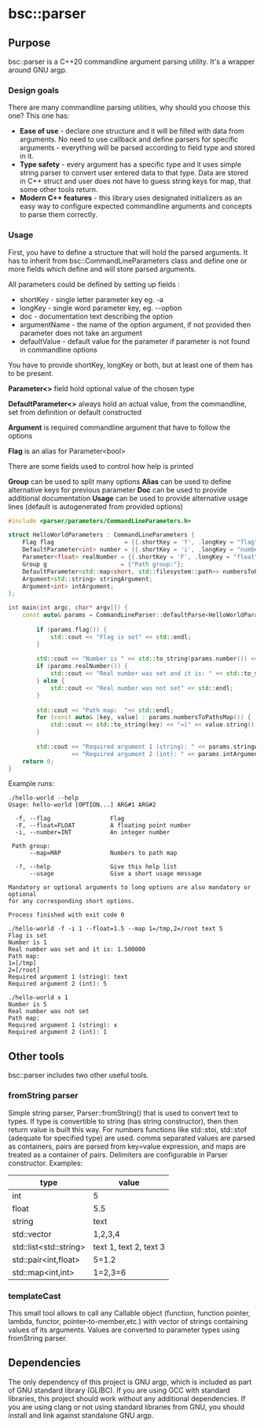 # bsc::parser

## Purpose

bsc::parser is a C++20 commandline argument parsing utility. It's a wrapper around GNU argp. 

### Design goals

There are many commandline parsing utilities, why should you choose this one? This one has:

* **Ease of use** - declare one structure and it will be filled with data from arguments. No need to use callback and define parsers for specific arguments - everything will be parsed according to field type and stored in it. 
* **Type safety** - every argument has a specific type and it uses simple string parser to convert user entered data to that type. Data are stored in C++ struct and user does not have to guess string keys for map, that some other tools return. 
* **Modern C++ features** - this library uses designated initializers as an easy way to configure expected commandline arguments and concepts to parse them correctly. 


### Usage

First, you have to define a structure that will hold the parsed arguments. It has to inherit from bsc::CommandLineParameters class and define one or more fields which define and will store parsed arguments. 

All parameters could be defined by setting up fields :
* shortKey - single letter parameter key eg. -a
* longKey - single word parameter key, eg. --option
* doc - documentation text describing the option
* argumentName - the name of the option argument, if not provided then parameter does not take an argument
* defaultValue - default value for the parameter if parameter is not found in commandline options

You have to provide shortKey, longKey or both, but at least one of them has to be present. 

**Parameter<>** field hold optional value of the chosen type

**DefaultParameter<>** always hold an actual value, from the commandline, set from definition or default constructed

**Argument** is required commandline argument that have to follow the options

**Flag** is an alias for Parameter\<bool\>

There are some fields used to control how help is printed

**Group** can be used to split many options 
**Alias** can be used to define alternative keys for previous parameter
**Doc** can  be used to provide additional documentation
**Usage** can be used to provide alternative usage lines (default is autogenerated from provided options)

```cpp
#include <parser/parameters/CommandLineParameters.h>

struct HelloWorldParameters : CommandLineParameters {
    Flag flag                    = {{.shortKey = 'f', .longKey = "flag", .doc = "Flag"}};
    DefaultParameter<int> number = {{.shortKey = 'i', .longKey = "number", .argumentName = "INT", .doc = "An integer number", .defaultValue = 5}};
    Parameter<float> realNumber = {{.shortKey = 'F', .longKey = "float", .argumentName="FLOAT", .doc = "A floating point number"}};
    Group g                     = {"Path group:"};
    DefaultParameter<std::map<short, std::filesystem::path>> numbersToPathsMap = {{.longKey = "map", .argumentName="MAP", .doc = "Numbers to path map"}};
    Argument<std::string> stringArgument;
    Argument<int> intArgument;
};

int main(int argc, char* argv[]) {
    const auto& params = CommandLineParser::defaultParse<HelloWorldParameters>(argc, argv);
    
        if (params.flag()) {
            std::cout << "Flag is set" << std::endl;
        }
    
        std::cout << "Number is " << std::to_string(params.number()) << std::endl;
        if (params.realNumber()) {
            std::cout << "Real number was set and it is: " << std::to_string(*params.realNumber()) << std::endl;
        } else {
            std::cout << "Real number was not set" << std::endl;
        }
    
        std::cout << "Path map:  "<< std::endl;
        for (const auto& [key, value] : params.numbersToPathsMap()) {
            std::cout << std::to_string(key) << "=[" << value.string() << "]"<< std::endl;
        }
    
        std::cout << "Required argument 1 (string): " << params.stringArgument() << std::endl
                  << "Required argument 2 (int): " << params.intArgument() << std::endl;
    return 0;
}
```

Example runs:

```
./hello-world --help
Usage: hello-world [OPTION...] ARG#1 ARG#2

  -f, --flag                 Flag
  -F, --float=FLOAT          A floating point number
  -i, --number=INT           An integer number

 Path group:
      --map=MAP              Numbers to path map

  -?, --help                 Give this help list
      --usage                Give a short usage message

Mandatory or optional arguments to long options are also mandatory or optional
for any corresponding short options.

Process finished with exit code 0

```

```
./hello-world -f -i 1 --float=1.5 --map 1=/tmp,2=/root text 5
Flag is set
Number is 1
Real number was set and it is: 1.500000
Path map:  
1=[/tmp]
2=[/root]
Required argument 1 (string): text
Required argument 2 (int): 5
```

```
./hello-world x 1
Number is 5
Real number was not set
Path map:  
Required argument 1 (string): x
Required argument 2 (int): 1
```

## Other tools

bsc::parser includes two other useful tools. 
### fromString parser

Simple string parser, Parser::fromString() that is used to convert text to types. If type is convertible to string (has string constructor), then then return value is built this way. For numbers functions like std::stoi, std::stof (adequate for specified type) are used. comma separated values are parsed as containers, pairs are parsed from key=value expression, and maps are treated as a container of pairs. Delimiters are configurable in Parser constructor.
Examples:

|type|value|
|---|---|
|int|5|
|float|5.5|
|string|text|
|std::vector<int>|1,2,3,4|
|std::list\<std::string>|text 1, text 2, text 3|
|std::pair<int,float>|5=1.2|
|std::map<int,int>|1=2,3=6|

### templateCast 
This small tool allows to call any Callable object (function, function pointer, lambda, functor, pointer-to-member,etc.) with vector of strings containing values of its arguments. Values are converted to parameter types using fromString parser. 

## Dependencies

The only dependency of this project is GNU argp, which is included as part of GNU standard library (GLIBC). If you are using GCC with standard libraries, this project should work without any additional dependencies. If you are using clang or not using standard libraries from GNU, you should install and link against standalone GNU argp. 